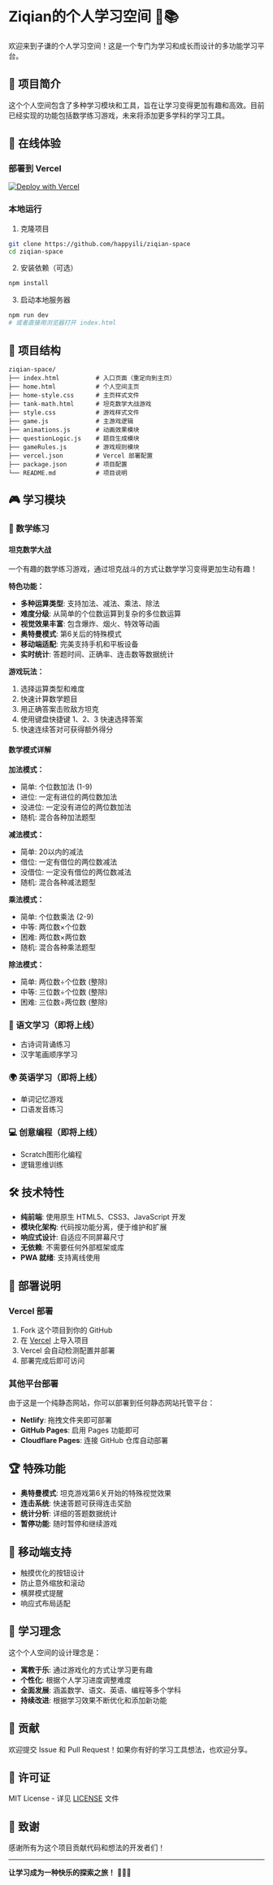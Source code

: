 # Ziqian的个人学习空间 🌟📚

欢迎来到子谦的个人学习空间！这是一个专门为学习和成长而设计的多功能学习平台。

## 🎯 项目简介

这个个人空间包含了多种学习模块和工具，旨在让学习变得更加有趣和高效。目前已经实现的功能包括数学练习游戏，未来将添加更多学科的学习工具。

## 🚀 在线体验

### 部署到 Vercel

[![Deploy with Vercel](https://vercel.com/button)](https://vercel.com/new/clone?repository-url=https://github.com/happyili/ziqian-space)

### 本地运行

1. 克隆项目
```bash
git clone https://github.com/happyili/ziqian-space
cd ziqian-space
```

2. 安装依赖（可选）
```bash
npm install
```

3. 启动本地服务器
```bash
npm run dev
# 或者直接用浏览器打开 index.html
```

## 📁 项目结构

```
ziqian-space/
├── index.html          # 入口页面（重定向到主页）
├── home.html           # 个人空间主页
├── home-style.css      # 主页样式文件
├── tank-math.html      # 坦克数学大战游戏
├── style.css           # 游戏样式文件
├── game.js             # 主游戏逻辑
├── animations.js       # 动画效果模块
├── questionLogic.js    # 题目生成模块
├── gameRules.js        # 游戏规则模块
├── vercel.json         # Vercel 部署配置
├── package.json        # 项目配置
└── README.md           # 项目说明
```

## 🎮 学习模块

### 🔢 数学练习

#### 坦克数学大战
一个有趣的数学练习游戏，通过坦克战斗的方式让数学学习变得更加生动有趣！

**特色功能：**
- **多种运算类型**: 支持加法、减法、乘法、除法
- **难度分级**: 从简单的个位数运算到复杂的多位数运算
- **视觉效果丰富**: 包含爆炸、烟火、特效等动画
- **奥特曼模式**: 第6关后的特殊模式
- **移动端适配**: 完美支持手机和平板设备
- **实时统计**: 答题时间、正确率、连击数等数据统计

**游戏玩法：**
1. 选择运算类型和难度
2. 快速计算数学题目
3. 用正确答案击败敌方坦克
4. 使用键盘快捷键 1、2、3 快速选择答案
5. 快速连续答对可获得额外得分

#### 数学模式详解

**加法模式：**
- 简单: 个位数加法 (1-9)
- 进位: 一定有进位的两位数加法
- 没进位: 一定没有进位的两位数加法
- 随机: 混合各种加法题型

**减法模式：**
- 简单: 20以内的减法
- 借位: 一定有借位的两位数减法
- 没借位: 一定没有借位的两位数减法
- 随机: 混合各种减法题型

**乘法模式：**
- 简单: 个位数乘法 (2-9)
- 中等: 两位数×个位数
- 困难: 两位数×两位数
- 随机: 混合各种乘法题型

**除法模式：**
- 简单: 两位数÷个位数 (整除)
- 中等: 三位数÷个位数 (整除)
- 困难: 三位数÷两位数 (整除)

### 📝 语文学习（即将上线）
- 古诗词背诵练习
- 汉字笔画顺序学习

### 🌍 英语学习（即将上线）
- 单词记忆游戏
- 口语发音练习

### 💻 创意编程（即将上线）
- Scratch图形化编程
- 逻辑思维训练

## 🛠️ 技术特性

- **纯前端**: 使用原生 HTML5、CSS3、JavaScript 开发
- **模块化架构**: 代码按功能分离，便于维护和扩展
- **响应式设计**: 自适应不同屏幕尺寸
- **无依赖**: 不需要任何外部框架或库
- **PWA 就绪**: 支持离线使用

## 🔧 部署说明

### Vercel 部署

1. Fork 这个项目到你的 GitHub
2. 在 [Vercel](https://vercel.com) 上导入项目
3. Vercel 会自动检测配置并部署
4. 部署完成后即可访问

### 其他平台部署

由于这是一个纯静态网站，你可以部署到任何静态网站托管平台：

- **Netlify**: 拖拽文件夹即可部署
- **GitHub Pages**: 启用 Pages 功能即可
- **Cloudflare Pages**: 连接 GitHub 仓库自动部署

## 🏆 特殊功能

- **奥特曼模式**: 坦克游戏第6关开始的特殊视觉效果
- **连击系统**: 快速答题可获得连击奖励
- **统计分析**: 详细的答题数据统计
- **暂停功能**: 随时暂停和继续游戏

## 📱 移动端支持

- 触摸优化的按钮设计
- 防止意外缩放和滚动
- 横屏模式提醒
- 响应式布局适配

## 🎯 学习理念

这个个人空间的设计理念是：
- **寓教于乐**: 通过游戏化的方式让学习更有趣
- **个性化**: 根据个人学习进度调整难度
- **全面发展**: 涵盖数学、语文、英语、编程等多个学科
- **持续改进**: 根据学习效果不断优化和添加新功能

## 🤝 贡献

欢迎提交 Issue 和 Pull Request！如果你有好的学习工具想法，也欢迎分享。

## 📄 许可证

MIT License - 详见 [LICENSE](LICENSE) 文件

## 🙏 致谢

感谢所有为这个项目贡献代码和想法的开发者们！

---

**让学习成为一种快乐的探索之旅！** 🎯✨🚀